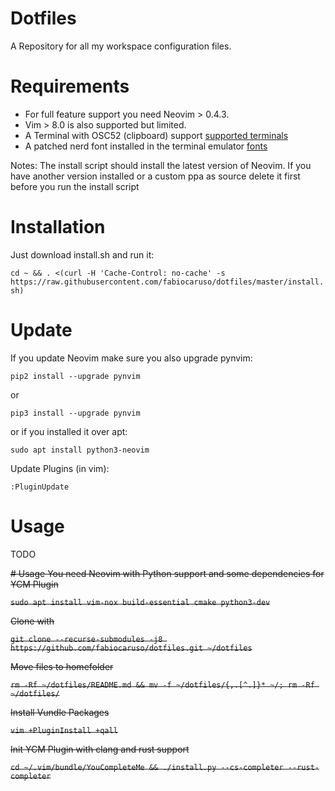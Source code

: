 # Dotfiles
A Repository for all my workspace configuration files.

# Requirements
- For full feature support you need Neovim > 0.4.3.
- Vim > 8.0 is also supported but limited.
- A Terminal with OSC52 (clipboard) support [supported terminals](https://github.com/ojroques/vim-oscyank)
- A patched nerd font installed in the terminal emulator [fonts](https://github.com/ryanoasis/nerd-fonts/tree/master/patched-fonts)

Notes:
The install script should install the latest version of Neovim.
If you have another version installed or a custom ppa as source
delete it first before you run the install script

# Installation
Just download install.sh and run it:

```cd ~ && . <(curl -H 'Cache-Control: no-cache' -s https://raw.githubusercontent.com/fabiocaruso/dotfiles/master/install.sh)```

# Update
If you update Neovim make sure you also upgrade pynvim:

```pip2 install --upgrade pynvim```

or

```pip3 install --upgrade pynvim```

or if you installed it over apt:

```sudo apt install python3-neovim```

Update Plugins (in vim):

```:PluginUpdate```

# Usage
TODO

<del>
# Usage
You need Neovim with Python support and some dependencies for YCM Plugin

```sudo apt install vim-nox build-essential cmake python3-dev```

Clone with

```git clone --recurse-submodules -j8 https://github.com/fabiocaruso/dotfiles.git ~/dotfiles```

Move files to homefolder

```rm -Rf ~/dotfiles/README.md && mv -f ~/dotfiles/{,.[^.]}* ~/; rm -Rf ~/dotfiles/```

Install Vundle Packages

```vim +PluginInstall +qall```

Init YCM Plugin with clang and rust support

```cd ~/.vim/bundle/YouCompleteMe && ./install.py --cs-completer --rust-completer```
</del>
